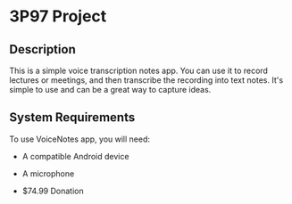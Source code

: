 # 3P97 Project

## Description

This is a simple voice transcription notes app. You can use it to record lectures or meetings, and then transcribe the recording into text notes. It's simple to use and can be a great way to capture ideas.

## System Requirements
To use VoiceNotes app, you will need:

- A compatible Android device

- A microphone

- $74.99 Donation
